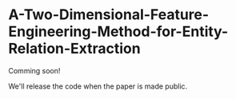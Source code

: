 # A-Two-Dimensional-Feature-Engineering-Method-for-Entity-Relation-Extraction

Comming soon!

We'll release the code when the paper is made public.
